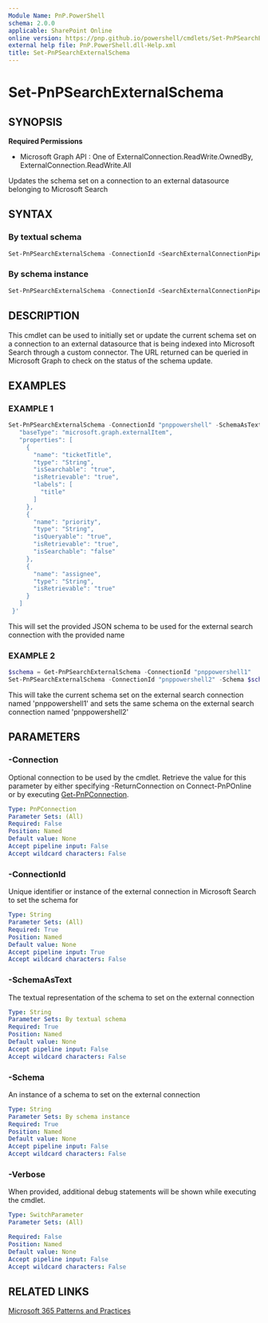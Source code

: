 ```yaml
---
Module Name: PnP.PowerShell
schema: 2.0.0
applicable: SharePoint Online
online version: https://pnp.github.io/powershell/cmdlets/Set-PnPSearchExternalSchema.html
external help file: PnP.PowerShell.dll-Help.xml
title: Set-PnPSearchExternalSchema
---
```

  
# Set-PnPSearchExternalSchema

## SYNOPSIS

**Required Permissions**

  * Microsoft Graph API : One of ExternalConnection.ReadWrite.OwnedBy, ExternalConnection.ReadWrite.All

Updates the schema set on a connection to an external datasource belonging to Microsoft Search

## SYNTAX

### By textual schema

```powershell
Set-PnPSearchExternalSchema -ConnectionId <SearchExternalConnectionPipeBind> -SchemaAsText <String> [-Verbose] [-Connection <PnPConnection>] 
```

### By schema instance

```powershell
Set-PnPSearchExternalSchema -ConnectionId <SearchExternalConnectionPipeBind> -Schema <Model.Graph.MicrosoftSearch.ExternalSchema> [-Verbose] [-Connection <PnPConnection>] 
```

## DESCRIPTION

This cmdlet can be used to initially set or update the current schema set on a connection to an external datasource that is being indexed into Microsoft Search through a custom connector. The URL returned can be queried in Microsoft Graph to check on the status of the schema update.

## EXAMPLES

### EXAMPLE 1
```powershell
Set-PnPSearchExternalSchema -ConnectionId "pnppowershell" -SchemaAsText '{
   "baseType": "microsoft.graph.externalItem",
   "properties": [
     {
       "name": "ticketTitle",
       "type": "String",
       "isSearchable": "true",
       "isRetrievable": "true",
       "labels": [
         "title"
       ]
     },
     {
       "name": "priority",
       "type": "String",
       "isQueryable": "true",
       "isRetrievable": "true",
       "isSearchable": "false"
     },
     {
       "name": "assignee",
       "type": "String",
       "isRetrievable": "true"
     }
   ]
 }'
```

This will set the provided JSON schema to be used for the external search connection with the provided name

### EXAMPLE 2
```powershell
$schema = Get-PnPSearchExternalSchema -ConnectionId "pnppowershell1"
Set-PnPSearchExternalSchema -ConnectionId "pnppowershell2" -Schema $schema
```

This will take the current schema set on the external search connection named 'pnppowershell1' and sets the same schema on the external search connection named 'pnppowershell2'

## PARAMETERS

### -Connection
Optional connection to be used by the cmdlet. Retrieve the value for this parameter by either specifying -ReturnConnection on Connect-PnPOnline or by executing [Get-PnPConnection](Get-PnPConnection.md).

```yaml
Type: PnPConnection
Parameter Sets: (All)
Required: False
Position: Named
Default value: None
Accept pipeline input: False
Accept wildcard characters: False
```

### -ConnectionId
Unique identifier or instance of the external connection in Microsoft Search to set the schema for

```yaml
Type: String
Parameter Sets: (All)
Required: True
Position: Named
Default value: None
Accept pipeline input: True
Accept wildcard characters: False
```

### -SchemaAsText
The textual representation of the schema to set on the external connection

```yaml
Type: String
Parameter Sets: By textual schema
Required: True
Position: Named
Default value: None
Accept pipeline input: False
Accept wildcard characters: False
```

### -Schema
An instance of a schema to set on the external connection

```yaml
Type: String
Parameter Sets: By schema instance
Required: True
Position: Named
Default value: None
Accept pipeline input: False
Accept wildcard characters: False
```

### -Verbose
When provided, additional debug statements will be shown while executing the cmdlet.

```yaml
Type: SwitchParameter
Parameter Sets: (All)

Required: False
Position: Named
Default value: None
Accept pipeline input: False
Accept wildcard characters: False
```

## RELATED LINKS

[Microsoft 365 Patterns and Practices](https://aka.ms/m365pnp)